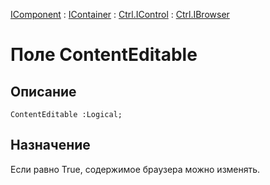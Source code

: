 ﻿---
Link: Com.Ctrl.IBrowser.@ContentEditable
---

[IComponent](topic:Com.Custom.ComClasses.IComponent.Default) :
[IContainer](topic:Com.Custom.ComClasses.IContainer.Default) :
[Ctrl.IControl](topic:Com.Custom.ComClasses.Ctrl.IControl.Default) :
[Ctrl.IBrowser](Default)

# Поле ContentEditable

## Описание

    ContentEditable :Logical;

## Назначение

Если равно True, содержимое браузера можно изменять.



